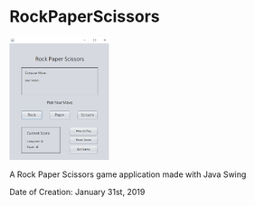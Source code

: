 # RockPaperScissors
<img src = "/gui-screenshot.PNG" width = "35%">

A Rock Paper Scissors game application made with Java Swing

Date of Creation: January 31st, 2019
